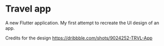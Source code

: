 # Travel app

A new Flutter application.
My first attempt to recreate the UI design of an app.

Credits for the design https://dribbble.com/shots/9024252-TRVL-App
